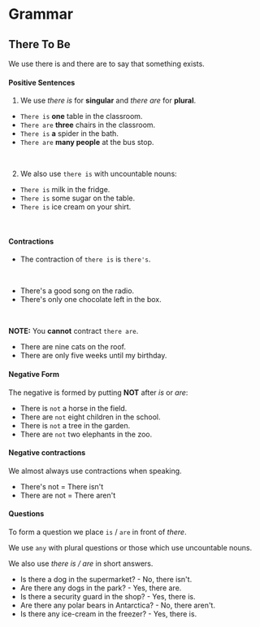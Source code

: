 # Grammar

## There To Be

We use there is and there are to say that something exists.

#### Positive Sentences

1. We use *there is* for **singular** and *there are* for **plural**.

  * `There is` **one** table in the classroom.
  * `There are` **three** chairs in the classroom.
  * `There is` **a** spider in the bath.
  * `There are` **many people** at the bus stop.

<br/>

2. We also use `there is` with uncountable nouns:

  * `There is` milk in the fridge.
  * `There is` some sugar on the table.
  * `There is` ice cream on your shirt.
<br/>

#### Contractions

* The contraction of `there is` is `there's`.
<br/>

  * There's a good song on the radio.
  * There's only one chocolate left in the box.
<br/>

**NOTE:** You **cannot** contract `there are`.

  * There are nine cats on the roof.
  * There are only five weeks until my birthday.

#### Negative Form
The negative is formed by putting **NOT** after *is* or *are*:

* There is `not` a horse in the field.
* There are `not` eight children in the school.
* There is `not` a tree in the garden.
* There are `not` two elephants in the zoo.

#### Negative contractions

We almost always use contractions when speaking.

* There's not = There isn't
* There are not = There aren't

#### Questions

To form a question we place `is` / `are` in front of *there*.

We use `any` with plural questions or those which use uncountable nouns.

We also use *there is / are* in short answers.

* Is there a dog in the supermarket? - No, there isn't.
* Are there any dogs in the park? - Yes, there are.
* Is there a security guard in the shop? - Yes, there is.
* Are there any polar bears in Antarctica? - No, there aren't.
* Is there any ice-cream in the freezer? - Yes, there is.